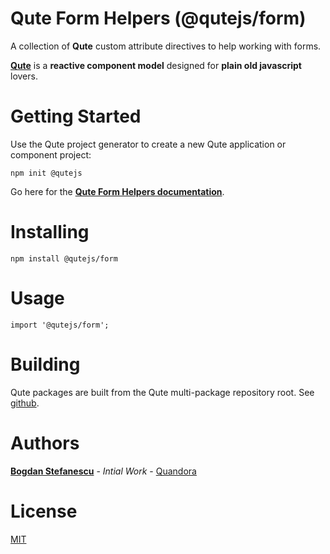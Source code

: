 # Qute Form Helpers (@qutejs/form)

A collection of **Qute** custom attribute directives to help working with forms.

**[Qute](https://qutejs.org)** is a **reactive component model** designed for **plain old javascript** lovers.

# Getting Started

Use the Qute project generator to create a new Qute application or component project:

```
npm init @qutejs
```

Go here for the **[Qute Form Helpers documentation](https://qutejs.org#/plugins/form)**.

# Installing

```
npm install @qutejs/form
```

# Usage

```
import '@qutejs/form';
```

# Building

Qute packages are built from the Qute multi-package repository root.
See [github](https://github.com/bstefanescu/qutejs).

# Authors

**[Bogdan Stefanescu](mailto:bogdan@quandora.com)** - *Intial Work* - [Quandora](https://quandora.com)

# License

[MIT](LICENSE)

